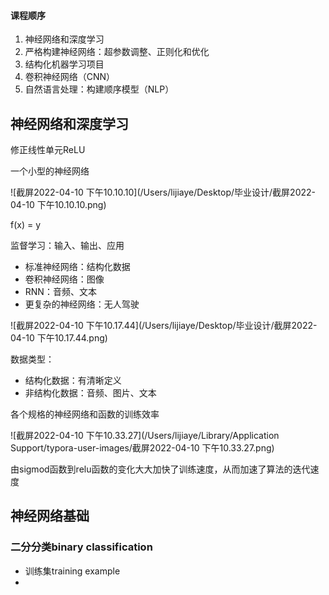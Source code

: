 #### 课程顺序

1. 神经网络和深度学习
2. 严格构建神经网络：超参数调整、正则化和优化
3. 结构化机器学习项目
4. 卷积神经网络（CNN）
5. 自然语言处理：构建顺序模型（NLP）

## 神经网络和深度学习

修正线性单元ReLU

一个小型的神经网络

![截屏2022-04-10 下午10.10.10](/Users/lijiaye/Desktop/毕业设计/截屏2022-04-10 下午10.10.10.png)

f(x) = y

监督学习：输入、输出、应用

- 标准神经网络：结构化数据
- 卷积神经网络：图像
- RNN：音频、文本
- 更复杂的神经网络：无人驾驶

![截屏2022-04-10 下午10.17.44](/Users/lijiaye/Desktop/毕业设计/截屏2022-04-10 下午10.17.44.png)

数据类型：

- 结构化数据：有清晰定义
- 非结构化数据：音频、图片、文本

各个规格的神经网络和函数的训练效率

![截屏2022-04-10 下午10.33.27](/Users/lijiaye/Library/Application Support/typora-user-images/截屏2022-04-10 下午10.33.27.png)

由sigmod函数到relu函数的变化大大加快了训练速度，从而加速了算法的迭代速度

## 神经网络基础

### 二分分类binary classification

- 训练集training example
- 

